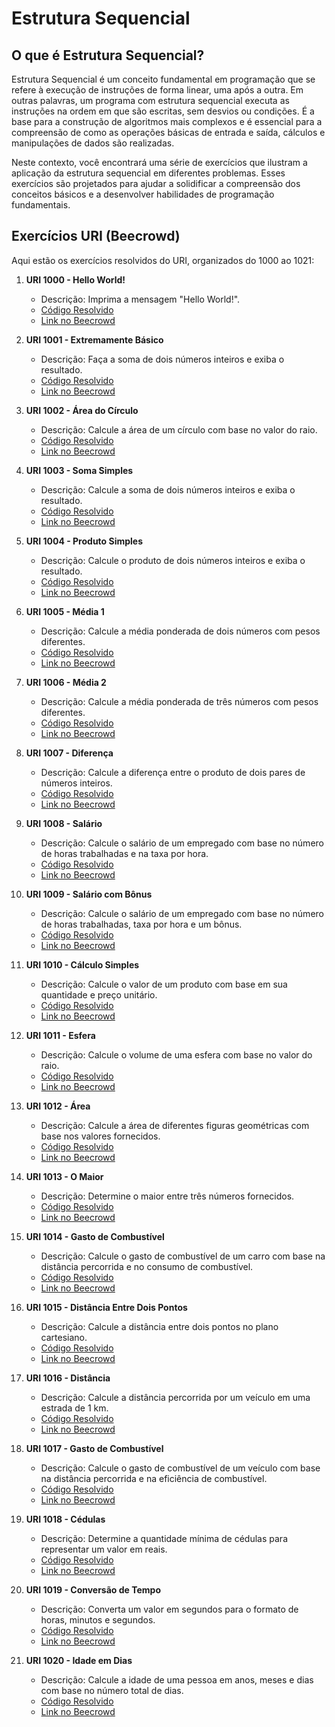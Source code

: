 # Estrutura Sequencial

## O que é Estrutura Sequencial?

Estrutura Sequencial é um conceito fundamental em programação que se refere à execução de instruções de forma linear, uma após a outra. Em outras palavras, um programa com estrutura sequencial executa as instruções na ordem em que são escritas, sem desvios ou condições. É a base para a construção de algoritmos mais complexos e é essencial para a compreensão de como as operações básicas de entrada e saída, cálculos e manipulações de dados são realizadas.

Neste contexto, você encontrará uma série de exercícios que ilustram a aplicação da estrutura sequencial em diferentes problemas. Esses exercícios são projetados para ajudar a solidificar a compreensão dos conceitos básicos e a desenvolver habilidades de programação fundamentais.

## Exercícios URI (Beecrowd)

Aqui estão os exercícios resolvidos do URI, organizados do 1000 ao 1021:

1. **URI 1000 - Hello World!**
   - Descrição: Imprima a mensagem "Hello World!".
   - [Código Resolvido](https://github.com/andredeomondes/java-logica-de-programacao/blob/main/estrutura-sequencial/src/beecrowd_1000.java)
   - [Link no Beecrowd](https://www.beecrowd.com.br/judge/pt/problems/view/1000)

2. **URI 1001 - Extremamente Básico**
   - Descrição: Faça a soma de dois números inteiros e exiba o resultado.
   - [Código Resolvido](https://github.com/andredeomondes/java-logica-de-programacao/blob/main/estrutura-sequencial/src/beecrowd_1001.java)
   - [Link no Beecrowd](https://www.beecrowd.com.br/judge/pt/problems/view/1001)

3. **URI 1002 - Área do Círculo**
   - Descrição: Calcule a área de um círculo com base no valor do raio.
   - [Código Resolvido](https://github.com/andredeomondes/java-logica-de-programacao/blob/main/estrutura-sequencial/src/beecrowd_1002.java)
   - [Link no Beecrowd](https://www.beecrowd.com.br/judge/pt/problems/view/1002)

4. **URI 1003 - Soma Simples**
   - Descrição: Calcule a soma de dois números inteiros e exiba o resultado.
   - [Código Resolvido](https://github.com/andredeomondes/java-logica-de-programacao/blob/main/estrutura-sequencial/src/beecrowd_1003.java)
   - [Link no Beecrowd](https://www.beecrowd.com.br/judge/pt/problems/view/1003)

5. **URI 1004 - Produto Simples**
   - Descrição: Calcule o produto de dois números inteiros e exiba o resultado.
   - [Código Resolvido](https://github.com/andredeomondes/java-logica-de-programacao/blob/main/estrutura-sequencial/src/beecrowd_1004.java)
   - [Link no Beecrowd](https://www.beecrowd.com.br/judge/pt/problems/view/1004)

6. **URI 1005 - Média 1**
   - Descrição: Calcule a média ponderada de dois números com pesos diferentes.
   - [Código Resolvido](https://github.com/andredeomondes/java-logica-de-programacao/blob/main/estrutura-sequencial/src/beecrowd_1005.java)
   - [Link no Beecrowd](https://www.beecrowd.com.br/judge/pt/problems/view/1005)

7. **URI 1006 - Média 2**
   - Descrição: Calcule a média ponderada de três números com pesos diferentes.
   - [Código Resolvido](https://github.com/andredeomondes/java-logica-de-programacao/blob/main/estrutura-sequencial/src/beecrowd_1006.java)
   - [Link no Beecrowd](https://www.beecrowd.com.br/judge/pt/problems/view/1006)

8. **URI 1007 - Diferença**
   - Descrição: Calcule a diferença entre o produto de dois pares de números inteiros.
   - [Código Resolvido](https://github.com/andredeomondes/java-logica-de-programacao/blob/main/estrutura-sequencial/src/beecrowd_1007.java)
   - [Link no Beecrowd](https://www.beecrowd.com.br/judge/pt/problems/view/1007)

9. **URI 1008 - Salário**
   - Descrição: Calcule o salário de um empregado com base no número de horas trabalhadas e na taxa por hora.
   - [Código Resolvido](https://github.com/andredeomondes/java-logica-de-programacao/blob/main/estrutura-sequencial/src/beecrowd_1008.java)
   - [Link no Beecrowd](https://www.beecrowd.com.br/judge/pt/problems/view/1008)

10. **URI 1009 - Salário com Bônus**
    - Descrição: Calcule o salário de um empregado com base no número de horas trabalhadas, taxa por hora e um bônus.
    - [Código Resolvido](https://github.com/andredeomondes/java-logica-de-programacao/blob/main/estrutura-sequencial/src/beecrowd_1009.java)
    - [Link no Beecrowd](https://www.beecrowd.com.br/judge/pt/problems/view/1009)

11. **URI 1010 - Cálculo Simples**
    - Descrição: Calcule o valor de um produto com base em sua quantidade e preço unitário.
    - [Código Resolvido](https://github.com/andredeomondes/java-logica-de-programacao/blob/main/estrutura-sequencial/src/beecrowd_1010.java)
    - [Link no Beecrowd](https://www.beecrowd.com.br/judge/pt/problems/view/1010)

12. **URI 1011 - Esfera**
    - Descrição: Calcule o volume de uma esfera com base no valor do raio.
    - [Código Resolvido](https://github.com/andredeomondes/java-logica-de-programacao/blob/main/estrutura-sequencial/src/beecrowd_1011.java)
    - [Link no Beecrowd](https://www.beecrowd.com.br/judge/pt/problems/view/1011)

13. **URI 1012 - Área**
    - Descrição: Calcule a área de diferentes figuras geométricas com base nos valores fornecidos.
    - [Código Resolvido](https://github.com/andredeomondes/java-logica-de-programacao/blob/main/estrutura-sequencial/src/beecrowd_1012.java)
    - [Link no Beecrowd](https://www.beecrowd.com.br/judge/pt/problems/view/1012)

14. **URI 1013 - O Maior**
    - Descrição: Determine o maior entre três números fornecidos.
    - [Código Resolvido](https://github.com/andredeomondes/java-logica-de-programacao/blob/main/estrutura-sequencial/src/beecrowd_1013.java)
    - [Link no Beecrowd](https://www.beecrowd.com.br/judge/pt/problems/view/1013)

15. **URI 1014 - Gasto de Combustível**
    - Descrição: Calcule o gasto de combustível de um carro com base na distância percorrida e no consumo de combustível.
    - [Código Resolvido](https://github.com/andredeomondes/java-logica-de-programacao/blob/main/estrutura-sequencial/src/beecrowd_1014.java)
    - [Link no Beecrowd](https://www.beecrowd.com.br/judge/pt/problems/view/1014)

16. **URI 1015 - Distância Entre Dois Pontos**
    - Descrição: Calcule a distância entre dois pontos no plano cartesiano.
    - [Código Resolvido](https://github.com/andredeomondes/java-logica-de-programacao/blob/main/estrutura-sequencial/src/beecrowd_1015.java)
    - [Link no Beecrowd](https://www.beecrowd.com.br/judge/pt/problems/view/1015)

17. **URI 1016 - Distância**
    - Descrição: Calcule a distância percorrida por um veículo em uma estrada de 1 km.
    - [Código Resolvido](https://github.com/andredeomondes/java-logica-de-programacao/blob/main/estrutura-sequencial/src/beecrowd_1016.java)
    - [Link no Beecrowd](https://www.beecrowd.com.br/judge/pt/problems/view/1016)

18. **URI 1017 - Gasto de Combustível**
    - Descrição: Calcule o gasto de combustível de um veículo com base na distância percorrida e na eficiência de combustível.
    - [Código Resolvido](https://github.com/andredeomondes/java-logica-de-programacao/blob/main/estrutura-sequencial/src/beecrowd_1017.java)
    - [Link no Beecrowd](https://www.beecrowd.com.br/judge/pt/problems/view/1017)

19. **URI 1018 - Cédulas**
    - Descrição: Determine a quantidade mínima de cédulas para representar um valor em reais.
    - [Código Resolvido](https://github.com/andredeomondes/java-logica-de-programacao/blob/main/estrutura-sequencial/src/beecrowd_1018.java)
    - [Link no Beecrowd](https://www.beecrowd.com.br/judge/pt/problems/view/1018)

20. **URI 1019 - Conversão de Tempo**
    - Descrição: Converta um valor em segundos para o formato de horas, minutos e segundos.
    - [Código Resolvido](https://github.com/andredeomondes/java-logica-de-programacao/blob/main/estrutura-sequencial/src/beecrowd_1019.java)
    - [Link no Beecrowd](https://www.beecrowd.com.br/judge/pt/problems/view/1019)

21. **URI 1020 - Idade em Dias**
    - Descrição: Calcule a idade de uma pessoa em anos, meses e dias com base no número total de dias.
    - [Código Resolvido](https://github.com/andredeomondes/java-logica-de-programacao/blob/main/estrutura-sequencial/src/beecrowd_1020.java)
    - [Link no Beecrowd](https://www.beecrowd.com.br/judge/pt/problems/view/1020)
